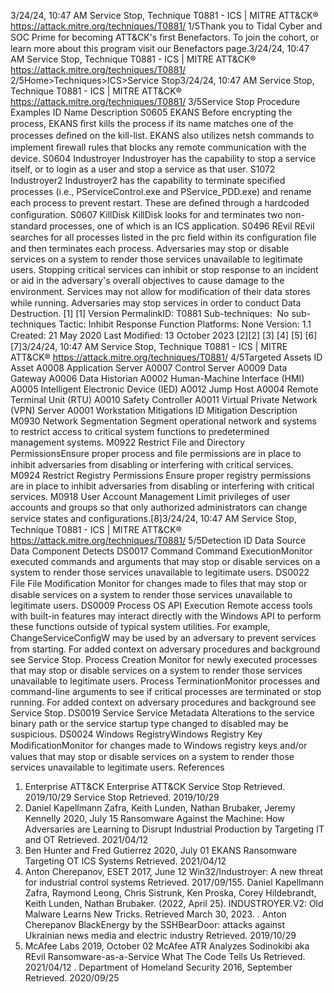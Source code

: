 3/24/24, 10:47 AM Service Stop, Technique T0881 - ICS | MITRE ATT&CK®
https://attack.mitre.org/techniques/T0881/ 1/5Thank you to Tidal Cyber and SOC Prime for becoming ATT&CK's ﬁrst Benefactors. To join the cohort, or learn more about this program visit our
Benefactors page.3/24/24, 10:47 AM Service Stop, Technique T0881 - ICS | MITRE ATT&CK®
https://attack.mitre.org/techniques/T0881/ 2/5Home>Techniques>ICS>Service Stop3/24/24, 10:47 AM Service Stop, Technique T0881 - ICS | MITRE ATT&CK®
https://attack.mitre.org/techniques/T0881/ 3/5Service Stop
Procedure Examples
ID Name Description
S0605 EKANS Before encrypting the process, EKANS ﬁrst kills the process if its name matches one of the processes deﬁned
on the kill-list. EKANS also utilizes netsh commands to implement ﬁrewall rules that blocks any remote
communication with the device. 
S0604 Industroyer Industroyer has the capability to stop a service itself, or to login as a user and stop a service as that user. 
S1072 Industroyer2 Industroyer2 has the capability to terminate speciﬁed processes (i.e., PServiceControl.exe and
PService\_PDD.exe) and rename each process to prevent restart. These are deﬁned through a hardcoded
conﬁguration.
S0607 KillDisk KillDisk looks for and terminates two non-standard processes, one of which is an ICS application. 
S0496 REvil REvil searches for all processes listed in the prc ﬁeld within its conﬁguration ﬁle and then terminates each
process. Adversaries may stop or disable services on a system to render those services unavailable to legitimate users. Stopping critical services can
inhibit or stop response to an incident or aid in the adversary's overall objectives to cause damage to the environment. Services may not
allow for modiﬁcation of their data stores while running. Adversaries may stop services in order to conduct Data Destruction. [1]
[1]
Version PermalinkID: T0881
Sub-techniques:  No sub-techniques
 
Tactic: Inhibit Response Function
 
Platforms: None
Version: 1.1
Created: 21 May 2020
Last Modiﬁed: 13 October 2023
[2][2]
[3]
[4]
[5]
[6]
[7]3/24/24, 10:47 AM Service Stop, Technique T0881 - ICS | MITRE ATT&CK®
https://attack.mitre.org/techniques/T0881/ 4/5Targeted Assets
ID Asset
A0008 Application Server
A0007 Control Server
A0009 Data Gateway
A0006 Data Historian
A0002 Human-Machine Interface (HMI)
A0005 Intelligent Electronic Device (IED)
A0012 Jump Host
A0004 Remote Terminal Unit (RTU)
A0010 Safety Controller
A0011 Virtual Private Network (VPN) Server
A0001 Workstation
Mitigations
ID Mitigation Description
M0930 Network Segmentation Segment operational network and systems to restrict access to critical system functions to
predetermined management systems. 
M0922 Restrict File and Directory
PermissionsEnsure proper process and ﬁle permissions are in place to inhibit adversaries from disabling
or interfering with critical services.
M0924 Restrict Registry Permissions Ensure proper registry permissions are in place to inhibit adversaries from disabling or
interfering with critical services.
M0918 User Account Management Limit privileges of user accounts and groups so that only authorized administrators can
change service states and conﬁgurations.[8]3/24/24, 10:47 AM Service Stop, Technique T0881 - ICS | MITRE ATT&CK®
https://attack.mitre.org/techniques/T0881/ 5/5Detection
ID Data Source Data Component Detects
DS0017 Command Command
ExecutionMonitor executed commands and arguments that may stop or disable services on a
system to render those services unavailable to legitimate users.
DS0022 File File Modiﬁcation Monitor for changes made to ﬁles that may stop or disable services on a system to
render those services unavailable to legitimate users.
DS0009 Process OS API Execution Remote access tools with built-in features may interact directly with the Windows
API to perform these functions outside of typical system utilities. For example,
ChangeServiceConﬁgW may be used by an adversary to prevent services from
starting. For added context on adversary procedures and background see Service
Stop.
Process Creation Monitor for newly executed processes that may stop or disable services on a
system to render those services unavailable to legitimate users.
Process
TerminationMonitor processes and command-line arguments to see if critical processes are
terminated or stop running. For added context on adversary procedures and
background see Service Stop.
DS0019 Service Service Metadata Alterations to the service binary path or the service startup type changed to
disabled may be suspicious.
DS0024 Windows RegistryWindows Registry
Key ModiﬁcationMonitor for changes made to Windows registry keys and/or values that may stop or
disable services on a system to render those services unavailable to legitimate
users.
References
1. Enterprise ATT&CK Enterprise ATT&CK Service Stop Retrieved.
2019/10/29 Service Stop Retrieved. 2019/10/29
2. Daniel Kapellmann Zafra, Keith Lunden, Nathan Brubaker,
Jeremy Kennelly 2020, July 15 Ransomware Against the
Machine: How Adversaries are Learning to Disrupt Industrial
Production by Targeting IT and OT Retrieved. 2021/04/12
3. Ben Hunter and Fred Gutierrez 2020, July 01 EKANS
Ransomware Targeting OT ICS Systems Retrieved.
2021/04/12
4. Anton Cherepanov, ESET 2017, June 12 Win32/Industroyer: A
new threat for industrial control systems Retrieved.
2017/09/155. Daniel Kapellmann Zafra, Raymond Leong, Chris Sistrunk, Ken
Proska, Corey Hildebrandt, Keith Lunden, Nathan Brubaker.
(2022, April 25). INDUSTROYER.V2: Old Malware Learns New
Tricks. Retrieved March 30, 2023.
 . Anton Cherepanov BlackEnergy by the SSHBearDoor: attacks
against Ukrainian news media and electric industry Retrieved.
2019/10/29
7. McAfee Labs 2019, October 02 McAfee ATR Analyzes
Sodinokibi aka REvil Ransomware-as-a-Service What The
Code Tells Us Retrieved. 2021/04/12
 . Department of Homeland Security 2016, September Retrieved.
2020/09/25